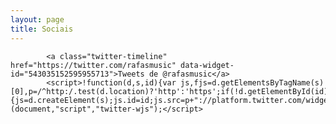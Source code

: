 ```yaml
---
layout: page
title: Sociais
---
```


<section class="social">
    <a href="http://rafaeltavares.co" rel="author"><i class="soc ico www"></i></a>
  <a href="mailto:rafaeltavaresandrade@gmail.com"><i class="soc email"></i></a>
  <a href="https://www.facebook.com/rafael.tavares.andrade"><i class="soc facebook"></i></a>
  <a href="https://twitter.com/rafasmusic"><i class="soc twitter"></i></a>
  <a href="https://plus.google.com/+RafaelTavaresAndrade"><i class="soc google-plus"></i></a>
  <a href="https://github.com/rafastavares"><i class="soc github"></i></a>
</section>


            <a class="twitter-timeline"  href="https://twitter.com/rafasmusic" data-widget-id="543035152595955713">Tweets de @rafasmusic</a>
            <script>!function(d,s,id){var js,fjs=d.getElementsByTagName(s)[0],p=/^http:/.test(d.location)?'http':'https';if(!d.getElementById(id)){js=d.createElement(s);js.id=id;js.src=p+"://platform.twitter.com/widgets.js";fjs.parentNode.insertBefore(js,fjs);}}(document,"script","twitter-wjs");</script>
          
